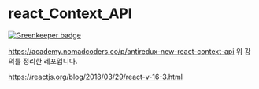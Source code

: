 # react_Context_API

[![Greenkeeper badge](https://badges.greenkeeper.io/seongjoojin/react_Context_API.svg)](https://greenkeeper.io/)

https://academy.nomadcoders.co/p/antiredux-new-react-context-api
위 강의를 정리한 레포입니다.

https://reactjs.org/blog/2018/03/29/react-v-16-3.html
